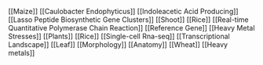 [[Maize]]
[[Caulobacter Endophyticus]]
[[Indoleacetic Acid Producing]]
[[Lasso Peptide Biosynthetic Gene Clusters]]
[[Shoot]]
[[Rice]]
[[Real-time Quantitative Polymerase Chain Reaction]]
[[Reference Gene]]
[[Heavy Metal Stresses]]
[[Plants]]
[[Rice]]
[[Single-cell Rna-seq]]
[[Transcriptional Landscape]]
[[Leaf]]
[[Morphology]]
[[Anatomy]]
[[Wheat]]
[[Heavy metals]]
